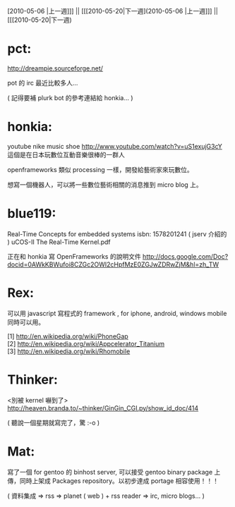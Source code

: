 [2010-05-06 |上一週]]] || [[[2010-05-20|下一週](2010-05-06 |上一週]]] || [[[2010-05-20|下一週)



# pct:

<http://dreampie.sourceforge.net/>  

pot 的 irc 最近比較多人...

( 記得要補 plurk bot 的參考連結給 honkia... )

# honkia:

youtube nike music shoe
<http://www.youtube.com/watch?v=uS1exujG3cY>  
這個是在日本玩數位互動音樂很棒的一群人

openframeworks
類似 processing 一樣，開發給藝術家來玩數位。

想寫一個機器人，可以將一些數位藝術相關的消息推到 micro blog 上。

# blue119:

Real-Time Concepts for embedded systems
isbn: 1578201241
( jserv 介紹的 ) 
uCOS-II The Real-Time Kernel.pdf

正在和 honkia 寫 OpenFrameworks 的說明文件
<http://docs.google.com/Doc?docid=0AWkKBWufoi8CZGc2OWI2cHpfMzE0ZGJwZDRwZjM&hl=zh_TW>  

# Rex:

可以用 javascript 寫程式的 framework , for iphone, android, windows mobile 同時可以用。

[1] <http://en.wikipedia.org/wiki/PhoneGap>  
[2] <http://en.wikipedia.org/wiki/Appcelerator_Titanium>  
[3] <http://en.wikipedia.org/wiki/Rhomobile>  

# Thinker:

<別被 kernel 嚇到了>
<http://heaven.branda.to/~thinker/GinGin_CGI.py/show_id_doc/414>  

( 聽說一個星期就寫完了，驚 :-o )

# Mat:

寫了一個 for gentoo 的 binhost server, 可以接受 gentoo binary package 上傳，同時上架成 Packages repository。以初步達成 portage 相容使用！！！

( 資料集成 => rss => planet ( web ) + rss reader => irc, micro blogs... )